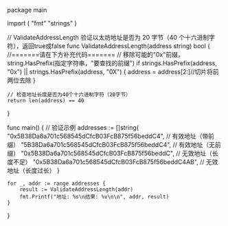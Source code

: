 package main

import (
	"fmt"
	"strings"
)

// ValidateAddressLength 验证以太坊地址是否为 20 字节（40 个十六进制字符），返回true或false
func ValidateAddressLength(address string) bool {
	//=======请在下方补充代码=======
	// 移除可能的"0x"前缀，string.HasPrefix(指定字符串，"要查找的前缀")
	if strings.HasPrefix(address, "0x") || strings.HasPrefix(address, "0X") {
		address = address[2:]//切片将前两位去除
	}

	// 检查地址长度是否为40个十六进制字符（20字节）
	return len(address) == 40
}

func main() {
	// 验证示例
	addresses := []string{
		"0x5B38Da6a701c568545dCfcB03FcB875f56beddC4",   // 有效地址（带前缀）
		"5B38Da6a701c568545dCfcB03FcB875f56beddC4",     // 有效地址（无前缀）
		"0x5B38Da6a701c568545dCfcB03FcB875f56beddC",    // 无效地址（长度不足）
		"0x5B38Da6a701c568545dCfcB03FcB875f56beddC4AB", // 无效地址（长度过长）
	}

	for _, addr := range addresses {
		result := ValidateAddressLength(addr)
		fmt.Printf("地址: %s\n结果: %v\n\n", addr, result)
	}
}
